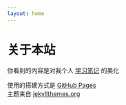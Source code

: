 ```yaml
---
layout: home
---
```

# 关于本站

你看到的内容是对我个人 [学习笔记](https://github.com/Nandem/NoteBook) 的美化

使用的搭建方式是 [GitHub Pages](https://pages.github.com/) <br>
主题来自 [jekyllthemes.org](http://jekyllthemes.org/page9/) 
